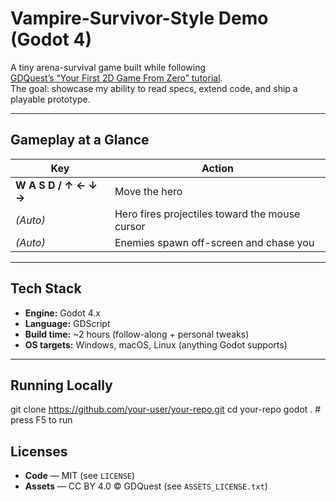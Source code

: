 # Vampire-Survivor-Style Demo (Godot 4)

A tiny arena-survival game built while following  
[GDQuest’s “Your First 2D Game From Zero” tutorial](https://www.gdquest.com/library/first_2d_game_godot4_vampire_survivor/).  
The goal: showcase my ability to read specs, extend code, and ship a playable prototype.

---

## Gameplay at a Glance
| Key | Action |
|-----|--------|
| **W A S D / ↑ ← ↓ →** | Move the hero |
| *(Auto)* | Hero fires projectiles toward the mouse cursor |
| *(Auto)* | Enemies spawn off-screen and chase you |


---

## Tech Stack
* **Engine:** Godot 4.x  
* **Language:** GDScript  
* **Build time:** ~2 hours (follow-along + personal tweaks)
* **OS targets:** Windows, macOS, Linux (anything Godot supports)

---

## Running Locally


git clone https://github.com/your-user/your-repo.git
cd your-repo
godot .          # press F5 to run

## Licenses

* **Code** — MIT (see `LICENSE`)
* **Assets** — CC BY 4.0 © GDQuest (see `ASSETS_LICENSE.txt`)

